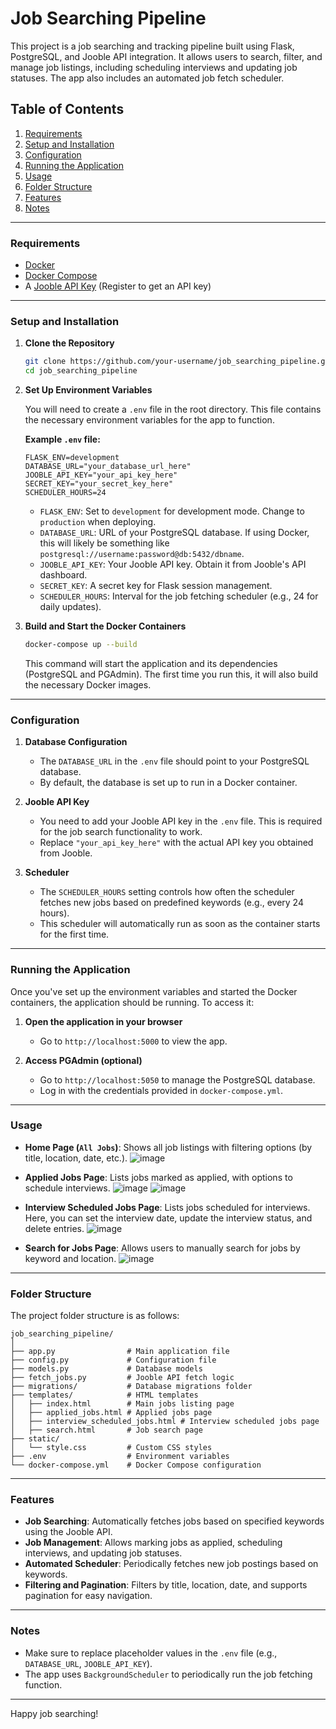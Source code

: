 
# Job Searching Pipeline

This project is a job searching and tracking pipeline built using Flask, PostgreSQL, and Jooble API integration. It allows users to search, filter, and manage job listings, including scheduling interviews and updating job statuses. The app also includes an automated job fetch scheduler.

## Table of Contents

1. [Requirements](#requirements)
2. [Setup and Installation](#setup-and-installation)
3. [Configuration](#configuration)
4. [Running the Application](#running-the-application)
5. [Usage](#usage)
6. [Folder Structure](#folder-structure)
7. [Features](#features)
8. [Notes](#notes)

---

### Requirements

- [Docker](https://docs.docker.com/get-docker/)
- [Docker Compose](https://docs.docker.com/compose/install/)
- A [Jooble API Key](https://jooble.org/) (Register to get an API key)

---

### Setup and Installation

1. **Clone the Repository**
   ```bash
   git clone https://github.com/your-username/job_searching_pipeline.git
   cd job_searching_pipeline
   ```

2. **Set Up Environment Variables**

   You will need to create a `.env` file in the root directory. This file contains the necessary environment variables for the app to function.

   **Example `.env` file:**
   ```env
   FLASK_ENV=development
   DATABASE_URL="your_database_url_here"
   JOOBLE_API_KEY="your_api_key_here"
   SECRET_KEY="your_secret_key_here"
   SCHEDULER_HOURS=24
   ```

   - `FLASK_ENV`: Set to `development` for development mode. Change to `production` when deploying.
   - `DATABASE_URL`: URL of your PostgreSQL database. If using Docker, this will likely be something like `postgresql://username:password@db:5432/dbname`.
   - `JOOBLE_API_KEY`: Your Jooble API key. Obtain it from Jooble's API dashboard.
   - `SECRET_KEY`: A secret key for Flask session management.
   - `SCHEDULER_HOURS`: Interval for the job fetching scheduler (e.g., 24 for daily updates).

3. **Build and Start the Docker Containers**
   ```bash
   docker-compose up --build
   ```

   This command will start the application and its dependencies (PostgreSQL and PGAdmin). The first time you run this, it will also build the necessary Docker images.

---

### Configuration

1. **Database Configuration**
   - The `DATABASE_URL` in the `.env` file should point to your PostgreSQL database.
   - By default, the database is set up to run in a Docker container.

2. **Jooble API Key**
   - You need to add your Jooble API key in the `.env` file. This is required for the job search functionality to work.
   - Replace `"your_api_key_here"` with the actual API key you obtained from Jooble.

3. **Scheduler**
   - The `SCHEDULER_HOURS` setting controls how often the scheduler fetches new jobs based on predefined keywords (e.g., every 24 hours).
   - This scheduler will automatically run as soon as the container starts for the first time.

---

### Running the Application

Once you've set up the environment variables and started the Docker containers, the application should be running. To access it:

1. **Open the application in your browser**
   - Go to `http://localhost:5000` to view the app.

2. **Access PGAdmin (optional)**
   - Go to `http://localhost:5050` to manage the PostgreSQL database.
   - Log in with the credentials provided in `docker-compose.yml`.

---

### Usage

- **Home Page (`All Jobs`)**: Shows all job listings with filtering options (by title, location, date, etc.).
  ![image](https://github.com/user-attachments/assets/c43c555f-fada-446a-9b0e-b1b4b95eaa59)
  
- **Applied Jobs Page**: Lists jobs marked as applied, with options to schedule interviews.
  ![image](https://github.com/user-attachments/assets/bf524b11-942d-43a8-b259-a0a7828b0203)
  ![image](https://github.com/user-attachments/assets/8384d95b-6a1a-4024-bf51-f9a7d84edfce)


- **Interview Scheduled Jobs Page**: Lists jobs scheduled for interviews. Here, you can set the interview date, update the interview status, and delete entries.
  ![image](https://github.com/user-attachments/assets/d4c1e9f7-f2aa-400e-84c3-650f1deffc1e)

- **Search for Jobs Page**: Allows users to manually search for jobs by keyword and location.
  ![image](https://github.com/user-attachments/assets/c18fe3df-0a9c-492c-bf38-7d07c01fb347)


---

### Folder Structure

The project folder structure is as follows:

```
job_searching_pipeline/
│
├── app.py                # Main application file
├── config.py             # Configuration file
├── models.py             # Database models
├── fetch_jobs.py         # Jooble API fetch logic
├── migrations/           # Database migrations folder
├── templates/            # HTML templates
│   ├── index.html        # Main jobs listing page
│   ├── applied_jobs.html # Applied jobs page
│   ├── interview_scheduled_jobs.html # Interview scheduled jobs page
│   ├── search.html       # Job search page
├── static/
│   └── style.css         # Custom CSS styles
├── .env                  # Environment variables
└── docker-compose.yml    # Docker Compose configuration
```

---

### Features

- **Job Searching**: Automatically fetches jobs based on specified keywords using the Jooble API.
- **Job Management**: Allows marking jobs as applied, scheduling interviews, and updating job statuses.
- **Automated Scheduler**: Periodically fetches new job postings based on keywords.
- **Filtering and Pagination**: Filters by title, location, date, and supports pagination for easy navigation.

---

### Notes

- Make sure to replace placeholder values in the `.env` file (e.g., `DATABASE_URL`, `JOOBLE_API_KEY`).
- The app uses `BackgroundScheduler` to periodically run the job fetching function.


---

Happy job searching!
